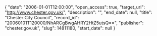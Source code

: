 {
  "date": "2006-01-01T12:00:00", 
  "open_access": true, 
  "target_url": "http://www.chester.gov.uk/", 
  "description": "", 
  "end_date": null, 
  "title": "Chester City Council", 
  "record_id": "20060101T120000/NhARCgBwgAHRY2HtZ5utsQ==", 
  "publisher": "chester.gov.uk", 
  "slug": 14811180, 
  "start_date": null
}

